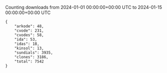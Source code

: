 
Counting downloads from 2024-01-01 00:00:00+00:00 UTC to 2024-01-15 00:00:00+00:00 UTC

```
{
    "arkode": 48,
    "cvode": 231,
    "cvodes": 58,
    "ida": 53,
    "idas": 18,
    "kinsol": 13,
    "sundials": 3935,
    "clones": 3186,
    "total": 7542
}
```
